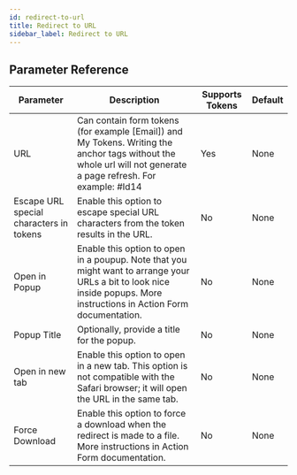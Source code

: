 ```yaml
---
id: redirect-to-url
title: Redirect to URL
sidebar_label: Redirect to URL
---
```





## Parameter Reference
| Parameter | Description | Supports Tokens | Default |
| -- | -- | -- | -- |
| URL | Can contain form tokens (for example [Email]) and My Tokens. Writing the anchor tags without the whole url will not generate a page refresh. For example: #Id14 | Yes | None |
| Escape URL special characters in tokens | Enable this option to escape special URL characters from the token results in the URL. | No | None |
| Open in Popup | Enable this option to open in a poupup. Note that you might want to arrange your URLs a bit to look nice inside popups. More instructions in Action Form documentation. | No | None |
| Popup Title | Optionally, provide a title for the popup. | No | None |
| Open in new tab | Enable this option to open in a new tab. This option is not compatible with the Safari browser; it will open the URL in the same tab. | No | None |
| Force Download | Enable this option to force a download when the redirect is made to a file. More instructions in Action Form documentation. | No | None |
